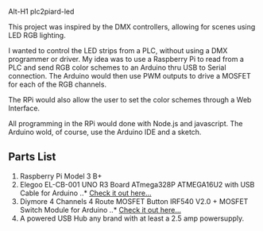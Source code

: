 Alt-H1 plc2piard-led

This project was inspired by the DMX controllers, allowing for scenes using LED RGB lighting. 

I wanted to control the LED strips from a PLC, without using a DMX programmer or driver. My idea was to use a Raspberry Pi to read from a PLC and send RGB color schemes to an Arduino thru USB to Serial connection. The Arduino would then use PWM outputs to drive a MOSFET for each of the RGB channels.

The RPi would also allow the user to set the color schemes through a Web Interface. 

All programming in the RPi  would done with Node.js and javascript. The Arduino wold, of course, use the Arduino IDE and a sketch.

## Parts List

1. Raspberry Pi Model 3 B+
2. Elegoo EL-CB-001 UNO R3 Board ATmega328P ATMEGA16U2 with USB Cable for Arduino
..* [Check it out here...](https://www.amazon.com/Elegoo-EL-CB-001-ATmega328P-ATMEGA16U2-Arduino/dp/B01EWOE0UU/ref=pd_nav_hcs_rp_t_1?_encoding=UTF8&psc=1&refRID=3RX41FE1J3AE63QPM8AN)
3. Diymore 4 Channels 4 Route MOSFET Button IRF540 V2.0 + MOSFET Switch Module for Arduino
..* [Check it out here...](https://www.amazon.com/Diymore-Channels-MOSFET-Button-Arduino/dp/B01MRQFYJN/ref=pd_sbs_328_2?_encoding=UTF8&pd_rd_i=B01MRQFYJN&pd_rd_r=5793619c-8332-11e8-9f1d-6db4f4e7a1f7&pd_rd_w=5Ukjc&pd_rd_wg=q25oy&pf_rd_i=desktop-dp-sims&pf_rd_m=ATVPDKIKX0DER&pf_rd_p=5825442648805390339&pf_rd_r=W3HC2625TAHWP2XVHMYZ&pf_rd_s=desktop-dp-sims&pf_rd_t=40701&psc=1&refRID=W3HC2625TAHWP2XVHMYZ)
4. A powered USB Hub any brand with at least a 2.5 amp powersupply. 


